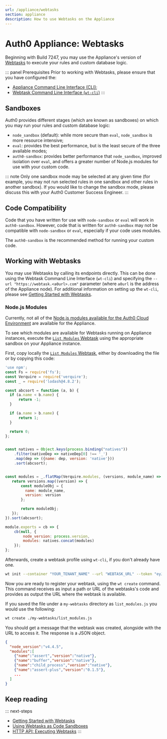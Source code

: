 ```yaml
---
url: /appliance/webtasks
section: appliance
description: How to use Webtasks on the Appliance
---
```


# Auth0 Appliance: Webtasks

Beginning with Build 7247, you may use the Appliance's version of [Webtasks](http://webtask.io/) to execute your rules and custom database logic.

::: panel Prerequisites
Prior to working with Webtasks, please ensure that you have configured the:

* [Appliance Command Line Interface (CLI)](/appliance/cli/configure-cli);
* [Webtask Command Line Interface (`wt-cli`)](https://webtask.io/docs/101)
:::

## Sandboxes

Auth0 provides different stages (which are known as sandboxes) on which you may run your rules and custom database logic:

* `node_sandbox` (default): while more secure than `eval`, `node_sandbox` is more resource intensive;
* `eval`: provides the best performance, but is the least secure of the three available modes;
* `auth0-sandbox`: provides better performance that `node_sandbox`, improved isolation over `eval`, and offers a greater number of Node.js modules for use with your custom code.

::: note
Only one sandbox mode may be selected at any given time (for example, you may not run selected rules in one sandbox and other rules in another sandbox). If you would like to change the sandbox mode, please discuss this with your Auth0 Customer Success Engineer.
:::

## Code Compatibility

Code that you have written for use with `node-sandbox` or `eval` will work in `auth0-sandbox`. However, code that is written for `auth0-sandbox` may not be compatible with `node-sandbox` or `eval`, especially if your code uses modules.

The `auth0-sandbox` is the recommended method for running your custom code.

## Working with Webtasks

You may use Webtasks by calling its endpoints directly. This can be done using the Webtask Command Line Interface (`wt-cli`) and specifying the ``--url "https://webtask.<a0url>.com"`` parameter (where `a0url` is the address of the Appliance node). For additional information on setting up the `wt-cli`, please see [Getting Started with Webtasks](https://webtask.io/docs/101).

### Node.js Modules

Currently, not all of the [Node.js modules available for the Auth0 Cloud Environment](https://tehsis.github.io/webtaskio-canirequire/) are available for the Appliance.

To see which modules are available for Webtasks running on Appliance instances, execute the [`List Modules` Webtask](https://github.com/tehsis/webtaskio-canirequire/blob/gh-pages/tasks/list_modules.js) using the appropriate sandbox on your Appliance instance.

First, copy locally the [`List Modules` Webtask](https://github.com/tehsis/webtaskio-canirequire/blob/gh-pages/tasks/list_modules.js), either by downloading the file or by copying this code:

```js
'use npm';
const Fs = require('fs');
const Verquire = require('verquire');
const _ = require('lodash@4.8.2');

const abcsort = function (a, b) {
  if (a.name < b.name) {
      return -1;
  }

  if (a.name > b.name) {
      return 1;
  }

  return 0;
};


const natives = Object.keys(process.binding("natives"))
    .filter(nativeDep => nativeDep[0] !== '_')
    .map(dep => ({name: dep, version: 'native'}))
    .sort(abcsort);


const modules = _.flatMap(Verquire.modules, (versions, module_name) => {
   return versions.map((version) => {
       const moduleObj = {
         name: module_name,
         version: version
       };

       return moduleObj;
   });
}).sort(abcsort);

module.exports = cb => {
    cb(null, {
        node_version: process.version,
        modules: natives.concat(modules)
    });
};
```

Afterwards, create a webtask profile using `wt-cli`, if you don't already have one.

```bash
wt init --container "YOUR_TENANT_NAME" --url "WEBTASK_URL" --token "eyJhbGci..." -p "a``YOUR_TENANT_NAME-default"
```

Now you are ready to register your webtask, using the `wt create` command. This command receives as input a path or URL of the webtasks's code and provides as output the URL where the webtask is available.

If you saved the file under a `my-webtasks` directory as `list_modules.js` you would use the following:

```bash
wt create ./my-webtasks/list_modules.js
```

You should get a message that the webtask was created, alongside with the URL to access it. The response is a JSON object.


```json
{
  "node_version":"v4.4.5",
  "modules":[
    {"name":"assert","version":"native"},
    {"name":"buffer","version":"native"},
    {"name":"child_process","version":"native"},
    {"name":"assert-plus","version":"0.1.5"},
    ...
  ]
}
```

## Keep reading

::: next-steps
* [Getting Started with Webtasks](https://webtask.io/docs/101)
* [Using Webtasks as Code Sandboxes](https://webtask.io/docs/sample_multitenant)
* [HTTP API: Executing Webtasks](https://webtask.io/docs/api_run)
:::
